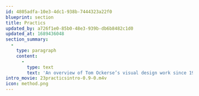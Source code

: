 ```yaml
---
id: 4805adfa-10e3-4dc1-938b-7444323a22f0
blueprint: section
title: Practics
updated_by: a726f1e0-85b0-48e3-939b-db6b8482c1d0
updated_at: 1689436048
section_summary:
  -
    type: paragraph
    content:
      -
        type: text
        text: 'An overview of Tom Ockerse’s visual design work since 1967. All works were commissioned to serve clients and audiences.'
intro_movie: 23practicsintro-0.9-0.m4v
icon: method.png
---
```

